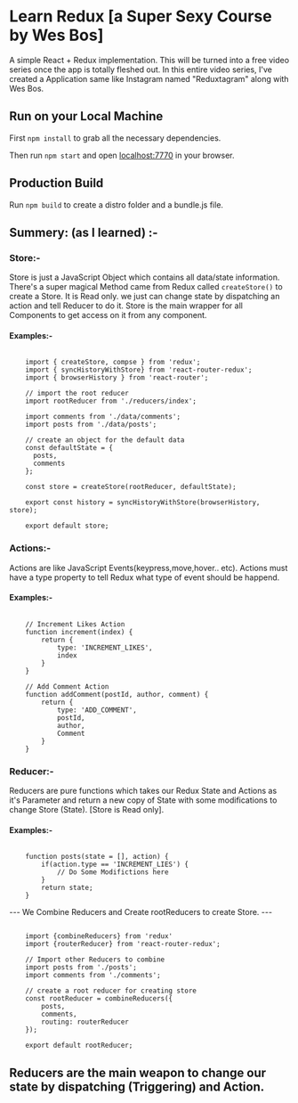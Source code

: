 # Learn Redux [a Super Sexy Course by Wes Bos]

A simple React + Redux implementation.
This will be turned into a free video series once the app is totally fleshed out.
In this entire video series, I've created a Application same like Instagram named "Reduxtagram" along with Wes Bos.

## Run on your Local Machine

First `npm install` to grab all the necessary dependencies. 

Then run `npm start` and open <localhost:7770> in your browser.

## Production Build

Run `npm build` to create a distro folder and a bundle.js file.


## Summery: (as I learned) :-

### Store:- 
Store is just a JavaScript Object which contains all data/state information.
There's a super magical Method came from Redux called `createStore()` to create a Store.
It is Read only. we just can change state by dispatching an action and tell Reducer to do it.
Store is the main wrapper for all Components to get access on it from any component.

#### Examples:-
<pre><code>
	import { createStore, compse } from 'redux';
	import { syncHistoryWithStore} from 'react-router-redux';
	import { browserHistory } from 'react-router';

	// import the root reducer
	import rootReducer from './reducers/index';

	import comments from './data/comments';
	import posts from './data/posts';

	// create an object for the default data
	const defaultState = {
	  posts,
	  comments
	};

	const store = createStore(rootReducer, defaultState);

	export const history = syncHistoryWithStore(browserHistory, store);

	export default store;
</code></pre>


### Actions:-
Actions are like JavaScript Events(keypress,move,hover.. etc).
Actions must have a type property to tell Redux what type of event should be happend.
	
#### Examples:-
<pre><code>
	// Increment Likes Action
	function increment(index) {
		return {
			type: 'INCREMENT_LIKES',
			index
		}
	}

	// Add Comment Action
	function addComment(postId, author, comment) {
		return {
			type: 'ADD_COMMENT',
			postId,
			author,
			Comment
		}
	}
</code></pre>

### Reducer:- 
Reducers are pure functions which takes our Redux State and Actions as it's Parameter and return a new copy of State with some modifications to change Store (State). [Store is Read only].

#### Examples:-
<pre><code>
	function posts(state = [], action) {
		if(action.type == 'INCREMENT_LIES') {
			// Do Some Modifictions here
		}
		return state;
	}
</code></pre>

--- We Combine Reducers and Create rootReducers to create Store. ---
<pre><code>
	import {combineReducers} from 'redux'
	import {routerReducer} from 'react-router-redux';

	// Import other Reducers to combine
	import posts from './posts';
	import comments from './comments';

	// create a root reducer for creating store
	const rootReducer = combineReducers({
		posts,
		comments,
		routing: routerReducer
	});

	export default rootReducer;
</code></pre>


## Reducers are the main weapon to change our state by dispatching (Triggering) and Action.

